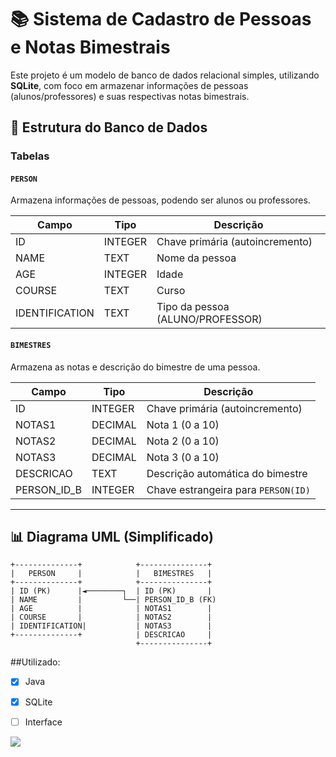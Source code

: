 
# 📚 Sistema de Cadastro de Pessoas e Notas Bimestrais

Este projeto é um modelo de banco de dados relacional simples, utilizando **SQLite**, com foco em armazenar informações de pessoas (alunos/professores) e suas respectivas notas bimestrais.

## 🧩 Estrutura do Banco de Dados

### Tabelas

#### `PERSON`

Armazena informações de pessoas, podendo ser alunos ou professores.

| Campo           | Tipo      | Descrição                       |
|----------------|-----------|----------------------------------|
| ID             | INTEGER   | Chave primária (autoincremento) |
| NAME           | TEXT      | Nome da pessoa                   |
| AGE            | INTEGER   | Idade                            |
| COURSE         | TEXT      | Curso                            |
| IDENTIFICATION | TEXT      | Tipo da pessoa (ALUNO/PROFESSOR) |

#### `BIMESTRES`

Armazena as notas e descrição do bimestre de uma pessoa.

| Campo         | Tipo     | Descrição                                 |
|---------------|----------|--------------------------------------------|
| ID            | INTEGER  | Chave primária (autoincremento)           |
| NOTAS1        | DECIMAL  | Nota 1 (0 a 10)                            |
| NOTAS2        | DECIMAL  | Nota 2 (0 a 10)                            |
| NOTAS3        | DECIMAL  | Nota 3 (0 a 10)                            |
| DESCRICAO     | TEXT     | Descrição automática do bimestre          |
| PERSON_ID_B   | INTEGER  | Chave estrangeira para `PERSON(ID)`       |

---

## 📊 Diagrama UML (Simplificado)

```plaintext
+--------------+            +---------------+
|   PERSON     |            |   BIMESTRES   |
+--------------+            +---------------+
| ID (PK)      |◄────────┐  | ID (PK)       |
| NAME         |         └──| PERSON_ID_B (FK) 
| AGE          |            | NOTAS1        |
| COURSE       |            | NOTAS2        |
| IDENTIFICATION|           | NOTAS3        |
+--------------+            | DESCRICAO     |
                            +---------------+
```
##Utilizado:
- [x] Java
- [x] SQLite
- [ ] Interface


![](https://media.lordicon.com/icons/wired/flat/1323-java-code-language.gif)
